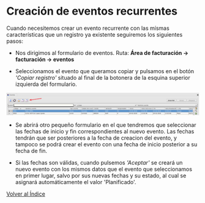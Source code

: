 # Creación de eventos recurrentes

Cuando necesitemos crear un evento recurrente con las mísmas características que un registro ya existente seguiremos los siguientes pasos:

- Nos dirigimos al formulario de eventos. Ruta: **Área de facturación -> facturación -> eventos**

- Seleccionamos el evento que queramos copiar y pulsamos en el botón _'Copiar registro'_ situado al final de la botonera de la esquina superior izquierda del formulario.

![Botón copiar](./img/eventosrecurrentes1.png)

- Se abrirá otro pequeño formulario en el que tendremos que seleccionar las fechas de inicio y fin correspondientes al nuevo evento. Las fechas tendrán que ser posteriores a la fecha de creacion del evento, y tampoco se podrá crear el evento con una fecha de inicio posterior a su fecha de fin.

- Si las fechas son válidas, cuando pulsemos _'Aceptar'_ se creará un nuevo evento con los mismos datos que el evento que seleccionamos en primer lugar, salvo por sus nuevas fechas y su estado, al cual se asignará automáticamente el valor 'Planificado'.

[Volver al Índice](../../../index.md)
